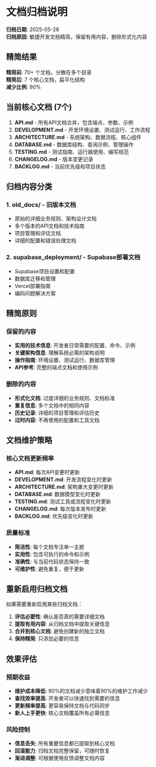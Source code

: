 # 文档归档说明

**归档日期**: 2025-05-28  
**归档原因**: 敏捷开发文档精简，保留有用内容，删除形式化内容

## 精简结果

**精简前**: 70+ 个文档，分散在多个目录  
**精简后**: 7 个核心文档，扁平化结构  
**减少比例**: 90%

## 当前核心文档 (7个)

1. **API.md** - 所有API文档合并，包含端点、参数、示例
2. **DEVELOPMENT.md** - 开发环境设置、测试运行、工作流程
3. **ARCHITECTURE.md** - 系统架构、数据流程、核心组件
4. **DATABASE.md** - 数据库结构、查询示例、管理操作
5. **TESTING.md** - 测试指南、运行器使用、编写规范
6. **CHANGELOG.md** - 版本变更记录
7. **BACKLOG.md** - 当前优先级和项目状态

## 归档内容分类

### 1. old_docs/ - 旧版本文档
- 原始的详细业务规则、架构设计文档
- 多个版本的API文档和技术指南
- 项目管理和评估文档
- 详细的配置和错误处理文档

### 2. supabase_deployment/ - Supabase部署文档
- Supabase项目设置和配置
- 数据库迁移和管理
- Vercel部署指南
- 编码问题解决方案

## 精简原则

### 保留的内容
- **实用的技术信息**: 开发者日常需要的配置、命令、示例
- **关键架构信息**: 理解系统必需的架构说明
- **操作指南**: 环境设置、测试运行、数据库管理
- **API参考**: 完整的端点文档和使用示例

### 删除的内容
- **形式化文档**: 过度详细的业务规则、文档标准
- **重复信息**: 多个文档中的相同内容
- **历史记录**: 详细的项目管理和评估历史
- **过时内容**: 不再使用的配置和工具文档

## 文档维护策略

### 核心文档更新频率
- **API.md**: 每次API变更时更新
- **DEVELOPMENT.md**: 开发流程变化时更新
- **ARCHITECTURE.md**: 架构重大变更时更新
- **DATABASE.md**: 数据模型变化时更新
- **TESTING.md**: 测试工具或流程变化时更新
- **CHANGELOG.md**: 每次版本发布时更新
- **BACKLOG.md**: 优先级变化时更新

### 质量标准
- **简洁性**: 每个文档专注单一主题
- **实用性**: 包含可执行的命令和示例
- **准确性**: 与当前代码状态保持一致
- **可维护性**: 避免重复，便于更新

## 重新启用归档文档

如果需要重新启用某些归档文档：

1. **评估必要性**: 确认是否真的需要详细文档
2. **提取有用内容**: 从归档文档中提取关键信息
3. **合并到核心文档**: 避免创建新的独立文档
4. **保持精简**: 只添加必要的信息

## 效果评估

### 预期收益
- **维护成本降低**: 90%的文档减少意味着90%的维护工作减少
- **查找效率提高**: 开发者可以快速找到需要的信息
- **更新频率提高**: 更容易保持文档与代码同步
- **新人上手更快**: 核心文档覆盖所有必需信息

### 风险控制
- **信息丢失**: 所有重要信息都已提取到核心文档
- **回滚能力**: 归档文档完整保留，可随时恢复
- **渐进调整**: 可根据使用反馈调整文档内容
